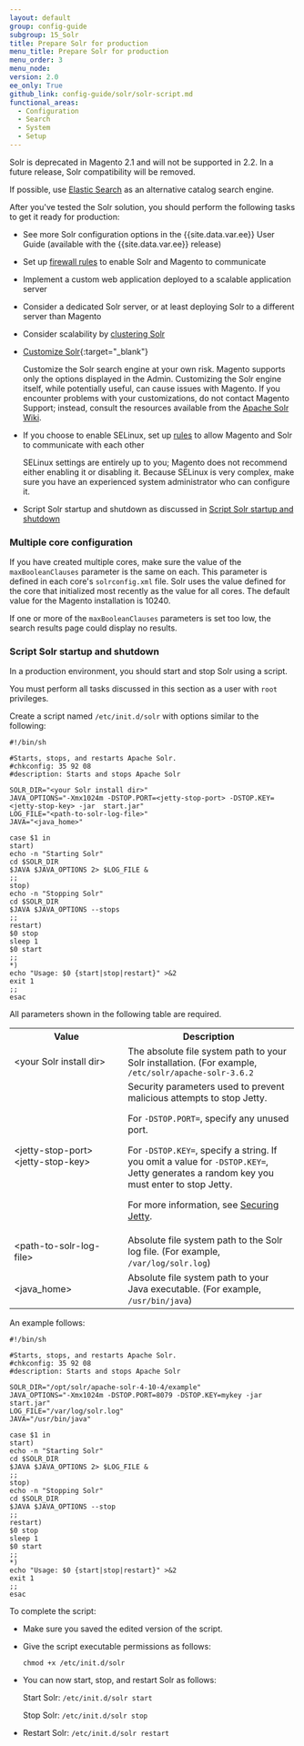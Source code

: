 ```yaml
---
layout: default
group: config-guide
subgroup: 15_Solr
title: Prepare Solr for production
menu_title: Prepare Solr for production
menu_order: 3
menu_node:
version: 2.0
ee_only: True
github_link: config-guide/solr/solr-script.md
functional_areas:
  - Configuration
  - Search
  - System
  - Setup
---
```


<div class="bs-callout bs-callout-warning" markdown="1">
Solr is deprecated in Magento 2.1 and will not be supported in 2.2.
In a future release, Solr compatibility will be removed.

If possible, use [Elastic Search](https://devdocs.magento.com/guides/v2.1/config-guide/elasticsearch/es-overview.html) as an alternative catalog search engine.
</div>

After you've tested the Solr solution, you should perform the following tasks to get it ready for production:

*	See more Solr configuration options in the {{site.data.var.ee}} User Guide (available with the {{site.data.var.ee}} release)
*	Set up <a href="https://fedoraproject.org/wiki/How_to_edit_iptables_rules" target="_blank">firewall rules</a> to enable Solr and Magento to communicate
*	Implement a custom web application deployed to a scalable application server
*	Consider a dedicated Solr server, or at least deploying Solr to a different server than Magento
*	Consider scalability by <a href="https://cwiki.apache.org/confluence/display/solr/SolrCloud" target="_blank">clustering Solr</a>
*	[Customize Solr](http://wiki.apache.org/solr){:target="_blank"}

	<div class="bs-callout bs-callout-warning">
		<p>Customize the Solr search engine at your own risk. Magento supports only the options displayed in the Admin. Customizing the Solr engine itself, while potentially useful, can cause issues with Magento. If you encounter problems with your customizations, do not contact Magento Support; instead, consult the resources available from the <a href="http://wiki.apache.org/solr/" target="_blank">Apache Solr Wiki</a>.</p>
	</div>
*	If you choose to enable SELinux, set up <a href="http://wiki.centos.org/HowTos/SELinux" target="_blank">rules</a> to allow Magento and Solr to communicate with each other

	SELinux settings are entirely up to you; Magento does not recommend either enabling it or disabling it. Because SELinux is very complex, make sure you have an experienced system administrator who can configure it.
*	Script Solr startup and shutdown as discussed in <a href="#solr-script">Script Solr startup and shutdown</a>

<h3 id="cores">Multiple core configuration</h3>

If you have created multiple cores, make sure the value of the `maxBooleanClauses` parameter is the same on each. This parameter is defined in each core's `solrconfig.xml` file. Solr uses the value defined for the core that initialized most recently as the value for all cores. The default value for the Magento installation is 10240.

If one or more of the `maxBooleanClauses` parameters is set too low, the search results page could display no results.

<h3 id="solr-script">Script Solr startup and shutdown</h3>
In a production environment, you should start and stop Solr using a script.

<div class="bs-callout bs-callout-info" id="info">
	<p>You must perform all tasks discussed in this section as a user with <code>root</code> privileges.</p>
</div>

Create a script named <code>/etc/init.d/solr</code> with options similar to the following:

	#!/bin/sh

	#Starts, stops, and restarts Apache Solr.
	#chkconfig: 35 92 08
	#description: Starts and stops Apache Solr

	SOLR_DIR="<your Solr install dir>"
	JAVA_OPTIONS="-Xmx1024m -DSTOP.PORT=<jetty-stop-port> -DSTOP.KEY=<jetty-stop-key> -jar  start.jar"
	LOG_FILE="<path-to-solr-log-file>"
	JAVA="<java_home>"

	case $1 in
	start)
	echo -n "Starting Solr"
	cd $SOLR_DIR
	$JAVA $JAVA_OPTIONS 2> $LOG_FILE &
	;;
	stop)
	echo -n "Stopping Solr"
	cd $SOLR_DIR
	$JAVA $JAVA_OPTIONS --stops
	;;
	restart)
	$0 stop
	sleep 1
	$0 start
	;;
	*)
	echo "Usage: $0 {start|stop|restart}" >&2
	exit 1
	;;
	esac

All parameters shown in the following table are required.

<table>
<col width="200">
<col width="300">
<tbody>
<tr>
  <th>Value</th>
  <th>Description</th>
</tr>
<tr>
  <td>&lt;your Solr install dir></td>
  <td>The absolute file system path to your Solr installation. (For example, <code>/etc/solr/apache-solr-3.6.2</code></td>
</tr>
<tr>
  <td>&lt;jetty-stop-port><br />
  &lt;jetty-stop-key></td>
  <td>Security parameters used to prevent malicious attempts to stop Jetty.

  For <code>-DSTOP.PORT=</code>, specify any unused port.

  For <code>-DSTOP.KEY=</code>, specify a string. If you omit a value for <code>-DSTOP.KEY=</code>, Jetty generates a random key you must enter to stop Jetty.

  For more information, see <a href="https://wiki.eclipse.org/Jetty/Howto/Configure_SSL" target="_blank">Securing Jetty</a>.
</td>
</tr>
<tr>
  <td>&lt;path-to-solr-log-file></td>
  <td>Absolute file system path to the Solr log file. (For example, <code>/var/log/solr.log</code>)</td>
</tr>
<tr>
  <td>&lt;java_home></td>
  <td>Absolute file system path to your Java executable. (For example, <code>/usr/bin/java</code>)</td>
</tr>
</tbody>
</table>

An example follows:

	#!/bin/sh

	#Starts, stops, and restarts Apache Solr.
	#chkconfig: 35 92 08
	#description: Starts and stops Apache Solr

	SOLR_DIR="/opt/solr/apache-solr-4-10-4/example"
	JAVA_OPTIONS="-Xmx1024m -DSTOP.PORT=8079 -DSTOP.KEY=mykey -jar  start.jar"
	LOG_FILE="/var/log/solr.log"
	JAVA="/usr/bin/java"

	case $1 in
	start)
	echo -n "Starting Solr"
	cd $SOLR_DIR
	$JAVA $JAVA_OPTIONS 2> $LOG_FILE &
	;;
	stop)
	echo -n "Stopping Solr"
	cd $SOLR_DIR
	$JAVA $JAVA_OPTIONS --stop
	;;
	restart)
	$0 stop
	sleep 1
	$0 start
	;;
	*)
	echo "Usage: $0 {start|stop|restart}" >&2
	exit 1
	;;
	esac

To complete the script:

*	Make sure you saved the edited version of the script.
*	Give the script executable permissions as follows:

		chmod +x /etc/init.d/solr
*	You can now start, stop, and restart Solr as follows:

	Start Solr: `/etc/init.d/solr start`

	Stop Solr: `/etc/init.d/solr stop`
*	Restart Solr: `/etc/init.d/solr restart`

<!-- <h2 id="next"></a>Next steps</h2>
For additional information about Solr, see the following:

*	For more information about performance, see "Using Solr as a Search Engine" in <a href="http://info.magento.com/rs/magentocommerce/images/Magento_PerformanceWhitepaper-EEv1-9.1.pdf" target="_blank">Maximizing Performance and Scalability with {{site.data.var.ee}}</a>
*	<a href="http://wiki.apache.org/solr/#Operations_and_Production" target="_blank">Customize Solr</a> -->

<!-- <h2 id="related">Related Information</h2>
*	<a href="http://www.magentocommerce.com/knowledge-base/entry/solr-ee-faq" target="_blank">Frequently Asked Questions (FAQ) About Using Solr with {{site.data.var.ee}}</a>
*	<a href="http://www.magentocommerce.com/knowledge-base/entry/solr-ee-best-practices" target="_blank">Solr and {{site.data.var.ee}} Best Practices</a> -->
